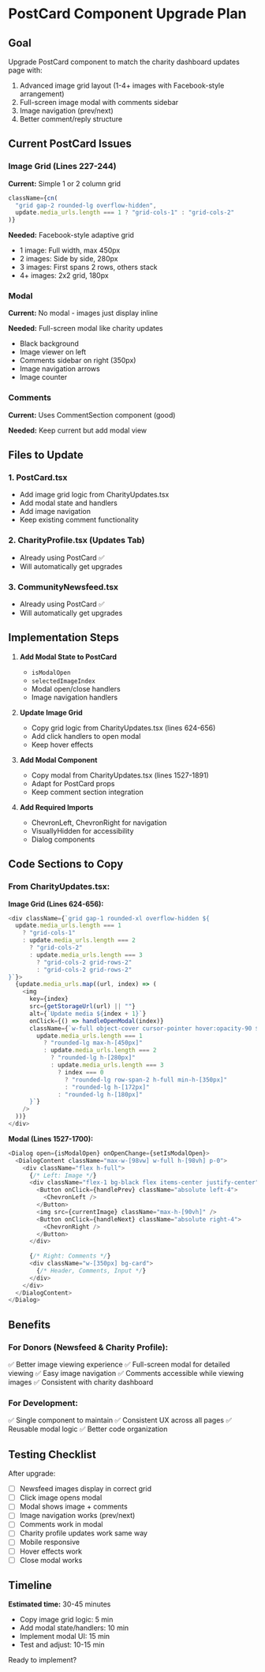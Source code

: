 # PostCard Component Upgrade Plan

## Goal
Upgrade PostCard component to match the charity dashboard updates page with:
1. Advanced image grid layout (1-4+ images with Facebook-style arrangement)
2. Full-screen image modal with comments sidebar
3. Image navigation (prev/next)
4. Better comment/reply structure

## Current PostCard Issues

### Image Grid (Lines 227-244)
**Current:** Simple 1 or 2 column grid
```typescript
className={cn(
  "grid gap-2 rounded-lg overflow-hidden",
  update.media_urls.length === 1 ? "grid-cols-1" : "grid-cols-2"
)}
```

**Needed:** Facebook-style adaptive grid
- 1 image: Full width, max 450px
- 2 images: Side by side, 280px
- 3 images: First spans 2 rows, others stack
- 4+ images: 2x2 grid, 180px

### Modal
**Current:** No modal - images just display inline

**Needed:** Full-screen modal like charity updates
- Black background
- Image viewer on left
- Comments sidebar on right (350px)
- Image navigation arrows
- Image counter

### Comments
**Current:** Uses CommentSection component (good)

**Needed:** Keep current but add modal view

## Files to Update

### 1. PostCard.tsx
- Add image grid logic from CharityUpdates.tsx
- Add modal state and handlers
- Add image navigation
- Keep existing comment functionality

### 2. CharityProfile.tsx (Updates Tab)
- Already using PostCard ✅
- Will automatically get upgrades

### 3. CommunityNewsfeed.tsx
- Already using PostCard ✅
- Will automatically get upgrades

## Implementation Steps

1. **Add Modal State to PostCard**
   - `isModalOpen`
   - `selectedImageIndex`
   - Modal open/close handlers
   - Image navigation handlers

2. **Update Image Grid**
   - Copy grid logic from CharityUpdates.tsx (lines 624-656)
   - Add click handlers to open modal
   - Keep hover effects

3. **Add Modal Component**
   - Copy modal from CharityUpdates.tsx (lines 1527-1891)
   - Adapt for PostCard props
   - Keep comment section integration

4. **Add Required Imports**
   - ChevronLeft, ChevronRight for navigation
   - VisuallyHidden for accessibility
   - Dialog components

## Code Sections to Copy

### From CharityUpdates.tsx:

**Image Grid (Lines 624-656):**
```typescript
<div className={`grid gap-1 rounded-xl overflow-hidden ${
  update.media_urls.length === 1
    ? "grid-cols-1"
    : update.media_urls.length === 2
      ? "grid-cols-2"
      : update.media_urls.length === 3
        ? "grid-cols-2 grid-rows-2"
        : "grid-cols-2 grid-rows-2"
}`}>
  {update.media_urls.map((url, index) => (
    <img
      key={index}
      src={getStorageUrl(url) || ""}
      alt={`Update media ${index + 1}`}
      onClick={() => handleOpenModal(index)}
      className={`w-full object-cover cursor-pointer hover:opacity-90 ${
        update.media_urls.length === 1
          ? "rounded-lg max-h-[450px]"
          : update.media_urls.length === 2
            ? "rounded-lg h-[280px]"
            : update.media_urls.length === 3
              ? index === 0
                ? "rounded-lg row-span-2 h-full min-h-[350px]"
                : "rounded-lg h-[172px]"
              : "rounded-lg h-[180px]"
      }`}
    />
  ))}
</div>
```

**Modal (Lines 1527-1700):**
```typescript
<Dialog open={isModalOpen} onOpenChange={setIsModalOpen}>
  <DialogContent className="max-w-[98vw] w-full h-[98vh] p-0">
    <div className="flex h-full">
      {/* Left: Image */}
      <div className="flex-1 bg-black flex items-center justify-center">
        <Button onClick={handlePrev} className="absolute left-4">
          <ChevronLeft />
        </Button>
        <img src={currentImage} className="max-h-[90vh]" />
        <Button onClick={handleNext} className="absolute right-4">
          <ChevronRight />
        </Button>
      </div>
      
      {/* Right: Comments */}
      <div className="w-[350px] bg-card">
        {/* Header, Comments, Input */}
      </div>
    </div>
  </DialogContent>
</Dialog>
```

## Benefits

### For Donors (Newsfeed & Charity Profile):
✅ Better image viewing experience
✅ Full-screen modal for detailed viewing
✅ Easy image navigation
✅ Comments accessible while viewing images
✅ Consistent with charity dashboard

### For Development:
✅ Single component to maintain
✅ Consistent UX across all pages
✅ Reusable modal logic
✅ Better code organization

## Testing Checklist

After upgrade:
- [ ] Newsfeed images display in correct grid
- [ ] Click image opens modal
- [ ] Modal shows image + comments
- [ ] Image navigation works (prev/next)
- [ ] Comments work in modal
- [ ] Charity profile updates work same way
- [ ] Mobile responsive
- [ ] Hover effects work
- [ ] Close modal works

## Timeline

**Estimated time:** 30-45 minutes
- Copy image grid logic: 5 min
- Add modal state/handlers: 10 min
- Implement modal UI: 15 min
- Test and adjust: 10-15 min

Ready to implement?
